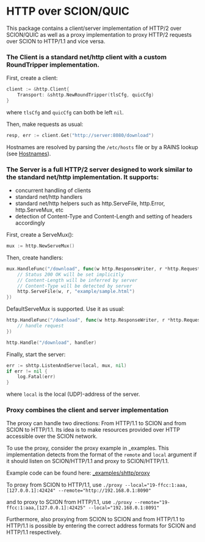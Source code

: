 # HTTP over SCION/QUIC

This package contains a client/server implementation of HTTP/2 over SCION/QUIC as well as a proxy implementation to proxy HTTP/2 requests over SCION to HTTP/1.1 and vice versa.

### The Client is a standard net/http client with a custom RoundTripper implementation.

First, create a client:
```Go
client := &http.Client{
    Transport: &shttp.NewRoundTripper(tlsCfg, quicCfg)
}
```

where `tlsCfg` and `quicCfg` can both be left `nil`.

Then, make requests as usual:
```Go
resp, err := client.Get("http://server:8080/download")
```
Hostnames are resolved by parsing the `/etc/hosts` file or by a RAINS lookup (see [Hostnames](../../README.md#Hostnames)).

### The Server is a full HTTP/2 server designed to work similar to the standard net/http implementation. It supports:

* concurrent handling of clients
* standard net/http handlers
* standard net/http helpers such as http.ServeFile, http.Error, http.ServeMux, etc
* detection of Content-Type and Content-Length and setting of headers accordingly

First, create a ServeMux():
```Go
mux := http.NewServeMux()
```

Then, create handlers:
```Go
mux.HandleFunc("/download", func(w http.ResponseWriter, r *http.Request) {
	// Status 200 OK will be set implicitly
	// Content-Length will be inferred by server
	// Content-Type will be detected by server
	http.ServeFile(w, r, "example/sample.html")
})
```
DefaultServeMux is supported. Use it as usual:
```Go
http.HandleFunc("/download", func(w http.ResponseWriter, r *http.Request) {
	// handle request
})

http.Handle("/download", handler)
```

Finally, start the server:
```Go
err := shttp.ListenAndServe(local, mux, nil)
if err != nil {
	log.Fatal(err)
}

```
where `local` is the local (UDP)-address of the server.

### Proxy combines the client and server implementation
The proxy can handle two directions: From HTTP/1.1 to SCION and from SCION to HTTP/1.1. Its idea is to make resources provided over HTTP accessible over the SCION network. 

To use the proxy, consider the proxy example in _examples. This implementation detects from the format of the `remote` and `local` argument if it should listen on SCION/HTTP/1.1 and proxy to SCION/HTTP/1.1.

Example code can be found here: [_examples/shttp/proxy](../../_examples/shttp/proxy/main.go)

To proxy from SCION to HTTP/1.1, use
`./proxy --local="19-ffcc:1:aaa,[127.0.0.1]:42424" --remote="http://192.168.0.1:8090"`

and to proxy to SCION from HTTP/1.1, use
`./proxy --remote="19-ffcc:1:aaa,[127.0.0.1]:42425" --local="192.168.0.1:8091"`

Furthermore, also proxying from SCION to SCION and from HTTP/1.1 to HTTP/1.1 is possible by entering the correct address formats for SCION and HTTP/1.1 respectively.
